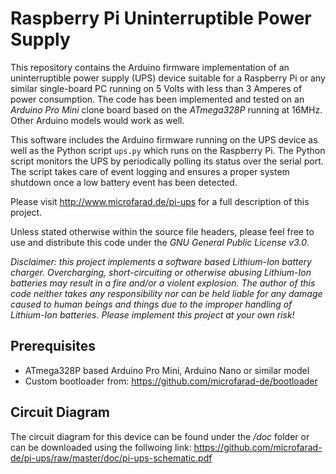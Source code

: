 # Raspberry Pi Uninterruptible Power Supply

This repository contains the Arduino firmware implementation of an uninterruptible power supply (UPS) device suitable for a Raspberry Pi or any similar single-board PC running on 5 Volts with less than 3 Amperes of power consumption. The code has been implemented and tested on an _Arduino Pro Mini_ clone board based on the _ATmega328P_ running at 16MHz. Other Arduino models would work as well.

This software includes the Arduino firmware running on the UPS device as well as the Python script `ups.py` which runs on the Raspberry Pi. The Python script monitors the UPS by periodically polling its status over the serial port. The script takes care of event logging and ensures a proper system shutdown once a low battery event has been detected.

Please visit http://www.microfarad.de/pi-ups for a full description of this project.

Unless stated otherwise within the source file headers, please feel free to use and distribute this code under the *GNU General Public License v3.0*.

*Disclaimer: this project implements a software based Lithium-Ion battery charger. Overcharging, short-circuiting or otherwise abusing Lithium-Ion batteries may result in a fire and/or a violent explosion. The author of this code neither takes any responsibility nor can be held liable for any damage caused to human beings and things due to the improper handling of Lithium-Ion batteries. Please implement this project at your own risk!*

## Prerequisites

* ATmega328P based Arduino Pro Mini, Arduino Nano or similar model
* Custom bootloader from: https://github.com/microfarad-de/bootloader

## Circuit Diagram

The circuit diagram for this device can be found under the */doc* folder or can be downloaded using the follwoing link:
https://github.com/microfarad-de/pi-ups/raw/master/doc/pi-ups-schematic.pdf
